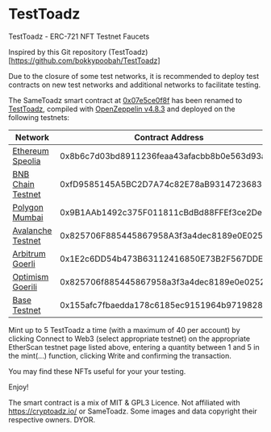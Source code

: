 # TestToadz

TestToadz - ERC-721 NFT Testnet Faucets

Inspired by this Git repository (TestToadz)[https://github.com/bokkypoobah/TestToadz]

Due to the closure of some test networks, it is recommended to deploy test contracts on new test networks and additional networks to facilitate testing.

The SameToadz smart contract at [0x07e5ce0f8f](https://etherscan.io/address/0x07e5ce0f8fa46031a1dcc8cb2530f0a52019830d#code) has been renamed to [TestToadz](contracts/TestToadz.sol), compiled with [OpenZeppelin v4.8.3](https://github.com/OpenZeppelin/openzeppelin-contracts/releases/tag/v4.8.3) and deployed on the following testnets:

|  Network   | Contract Address  |
|  ----  | ----  | 
| [Ethereum Speolia](https://sepolia.etherscan.io/address/0x8b6c7d03bd8911236feaa43afacbb8b0e563d93a#writeContract)  | 0x8b6c7d03bd8911236feaa43afacbb8b0e563d93a | 
| [BNB Chain Testnet](https://testnet.bscscan.com/address/0xfD9585145A5BC2D7A74c82E78aB9314723683BA8#writeContract)  | 0xfD9585145A5BC2D7A74c82E78aB9314723683BA8 | 
| [Polygon Mumbai](https://mumbai.polygonscan.com/address/0x9b1aab1492c375f011811cbdbd88ffef3ce2de76#writeContract) | 0x9B1AAb1492c375F011811cBdBd88FFEf3ce2De76 | 
| [Avalanche Testnet](https://testnet.snowtrace.io/address/0x825706f885445867958a3f3a4dec8189e0e02524#writeContract) | 0x825706F885445867958A3f3a4dec8189e0E02524 |
| [Arbitrum Goerli](https://goerli.arbiscan.io/address/0x1e2c6dd54b473b63112416850e73b2f567dde3df#writeContract) | 0x1E2c6DD54b473B63112416850E73B2F567DDE3Df |
| [Optimism Goerili](https://goerli-optimism.etherscan.io/address/0x825706f885445867958a3f3a4dec8189e0e02524#writeContract) | 0x825706f885445867958a3f3a4dec8189e0e02524 |
| [Base Testnet](https://goerli.basescan.org/address/0x155afc7fbaedda178c6185ec9151964b9719828b) | 0x155afc7fbaedda178c6185ec9151964b9719828b |


Mint up to 5 TestToadz a time (with a maximum of 40 per account) by clicking Connect to Web3 (select appropriate testnet) on the appropriate EtherScan testnet page listed above, entering a quantity between 1 and 5 in the mint(...) function, clicking Write and confirming the transaction.



You may find these NFTs useful for your your testing.



Enjoy!

The smart contract is a mix of MIT & GPL3 Licence. Not affiliated with https://cryptoadz.io/ or SameToadz. Some images and data copyright their respective owners. DYOR.
